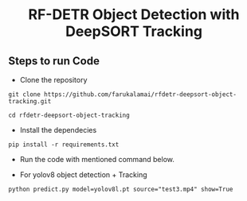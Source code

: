 <H1 align="center">
RF-DETR Object Detection with DeepSORT Tracking </H1>

## Steps to run Code

- Clone the repository
```
git clone https://github.com/farukalamai/rfdetr-deepsort-object-tracking.git
```
```
cd rfdetr-deepsort-object-tracking
```
- Install the dependecies
```
pip install -r requirements.txt

```
- Run the code with mentioned command below.

- For yolov8 object detection + Tracking
```
python predict.py model=yolov8l.pt source="test3.mp4" show=True
```
